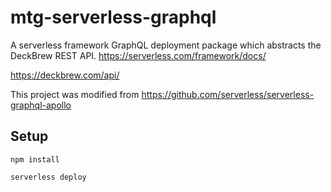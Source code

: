# mtg-serverless-graphql

A serverless framework GraphQL deployment package which abstracts the DeckBrew REST API.
https://serverless.com/framework/docs/

https://deckbrew.com/api/

This project was modified from https://github.com/serverless/serverless-graphql-apollo

## Setup

```npm install```

```serverless deploy```
